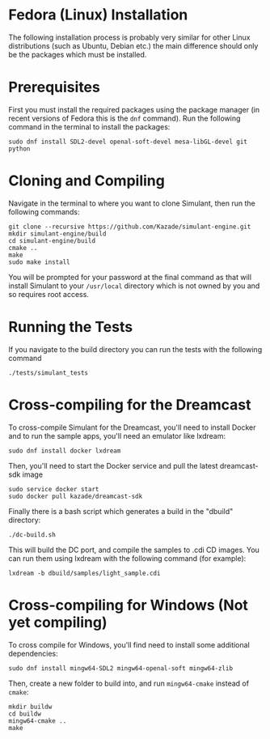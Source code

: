 
# Fedora (Linux) Installation

The following installation process is probably very similar for other Linux distributions (such as Ubuntu, Debian etc.) the main difference should
only be the packages which must be installed.

# Prerequisites

First you must install the required packages using the package manager (in recent versions of Fedora this is the `dnf` command). Run the following command
in the terminal to install the packages:


```
sudo dnf install SDL2-devel openal-soft-devel mesa-libGL-devel git python
```

# Cloning and Compiling

Navigate in the terminal to where you want to clone Simulant, then run the following commands:

```
git clone --recursive https://github.com/Kazade/simulant-engine.git
mkdir simulant-engine/build
cd simulant-engine/build
cmake ..
make
sudo make install
```

You will be prompted for your password at the final command as that will install Simulant to your `/usr/local` directory which is not owned by you
and so requires root access.

# Running the Tests

If you navigate to the build directory you can run the tests with the following command

```
./tests/simulant_tests
```

# Cross-compiling for the Dreamcast


To cross-compile Simulant for the Dreamcast, you'll need to install Docker and to run the sample apps, you'll need an emulator like lxdream:

```
sudo dnf install docker lxdream
```

Then, you'll need to start the Docker service and pull the latest dreamcast-sdk image

```
sudo service docker start
sudo docker pull kazade/dreamcast-sdk
```

Finally there is a bash script which generates a build in the "dbuild" directory:

```
./dc-build.sh
```

This will build the DC port, and compile the samples to .cdi CD images. You can run them using lxdream with the following command (for example):

```
lxdream -b dbuild/samples/light_sample.cdi
```

# Cross-compiling for Windows (Not yet compiling)

To cross compile for Windows, you'll find need to install some additional dependencies:

```
sudo dnf install mingw64-SDL2 mingw64-openal-soft mingw64-zlib
```

Then, create a new folder to build into, and run `mingw64-cmake` instead of `cmake`:

```
mkdir buildw
cd buildw
mingw64-cmake ..
make
```

